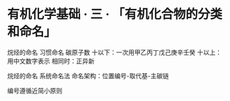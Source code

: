 # 有机化学基础 · 三 · 「有机化合物的分类和命名」

烷烃的命名 习惯命名
碳原子数
十以下：一次用甲乙丙丁戊己庚辛壬癸
十以上：用中文数字表示
相同时：正异新

烷烃的命名 系统命名法
命名架构：位置编号-取代基-主碳链

编号遵循近简小原则
